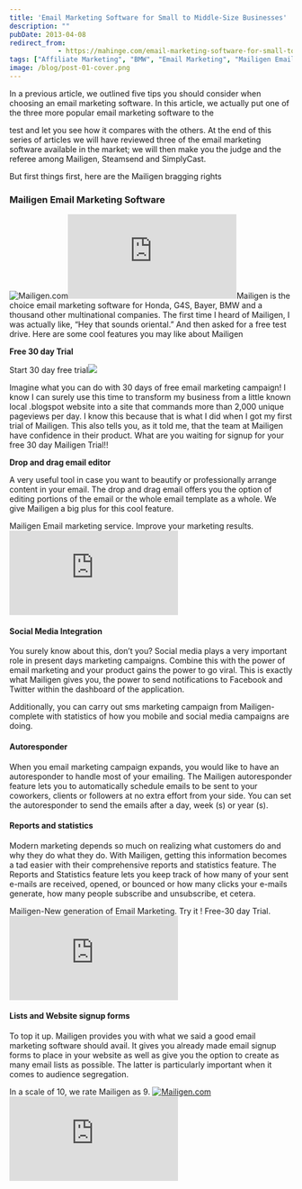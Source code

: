 ```yaml
---
title: 'Email Marketing Software for Small to Middle-Size Businesses'
description: ""
pubDate: 2013-04-08
redirect_from:
            - https://mahinge.com/email-marketing-software-for-small-to-middle-size-businesses/
tags: ["Affiliate Marketing", "BMW", "Email Marketing", "Mailigen Email", "Mailigen Free", "Mailigen New", "Mailigen Trial Drop", "Social Media Integration"]
image: /blog/post-01-cover.png
---
```

In a previous article, we outlined five tips you should consider when choosing an email marketing software. In this article, we actually put one of the three more popular email marketing software to the

<!--more-->

test and let you see how it compares with the others. At the end of this series of articles we will have reviewed three of the email marketing software available in the market; we will then make you the judge and the referee among Mailigen, Steamsend and SimplyCast.

But first things first, here are the Mailigen bragging rights

### Mailigen Email Marketing Software

![Mailigen.com](https://mahinge.com/wp-content/uploads/2013/04/2-170x195-EN.jpg "Mailigen.com")![](https://mahinge.com/wp-content/uploads/2013/04/imp.php?a_aid=financial_buddy&a_bid=c8cd41b0)Mailigen is the choice email marketing software for Honda, G4S, Bayer, BMW and a thousand other multinational companies. The first time I heard of Mailigen, I was actually like, “Hey that sounds oriental.” And then asked for a free test drive. Here are some cool features you may like about Mailigen

**Free 30 day Trial**

Start 30 day free trial![](https://mahinge.com/wp-content/uploads/2013/04/hn65uuymsqBJCKDCFHBDCKKHFHK)

Imagine what you can do with 30 days of free email marketing campaign! I know I can surely use this time to transform my business from a little known local .blogspot website into a site that commands more than 2,000 unique pageviews per day. I know this because that is what I did when I got my first trial of Mailigen. This also tells you, as it told me, that the team at Mailigen have confidence in their product. What are you waiting for signup for your free 30 day Mailigen Trial!!

**Drop and drag email editor**

A very useful tool in case you want to beautify or professionally arrange content in your email. The drop and drag email offers you the option of editing portions of the email or the whole email template as a whole. We give Mailigen a big plus for this cool feature.

Mailigen Email marketing service. Improve your marketing results. ![](https://mahinge.com/wp-content/uploads/2013/04/imp.php?a_aid=financial_buddy&a_bid=362ba592)

#### Social Media Integration

You surely know about this, don’t you? Social media plays a very important role in present days marketing campaigns. Combine this with the power of email marketing and your product gains the power to go viral. This is exactly what Mailigen gives you, the power to send notifications to Facebook and Twitter within the dashboard of the application.

Additionally, you can carry out sms marketing campaign from Mailigen-complete with statistics of how you mobile and social media campaigns are doing.

#### Autoresponder

When you email marketing campaign expands, you would like to have an autoresponder to handle most of your emailing. The Mailigen autoresponder feature lets you to automatically schedule emails to be sent to your coworkers, clients or followers at no extra effort from your side. You can set the autoresponder to send the emails after a day, week (s) or year (s).

#### Reports and statistics

Modern marketing depends so much on realizing what customers do and why they do what they do. With Mailigen, getting this information becomes a tad easier with their comprehensive reports and statistics feature. The Reports and Statistics feature lets you keep track of how many of your sent e-mails are received, opened, or bounced or how many clicks your e-mails generate, how many people subscribe and unsubscribe, et cetera.

Mailigen-New generation of Email Marketing. Try it ! Free-30 day Trial. ![](https://mahinge.com/wp-content/uploads/2013/04/imp.php?a_aid=financial_buddy&a_bid=c2e23d73)

#### Lists and Website signup forms

To top it up. Mailigen provides you with what we said a good email marketing software should avail. It gives you already made email signup forms to place in your website as well as give you the option to create as many email lists as possible. The latter is particularly important when it comes to audience segregation.

In a scale of 10, we rate Mailigen as 9. [![Mailigen.com](https://mahinge.com/wp-content/uploads/2013/04/2-584x180-EN.jpg "Mailigen.com")](https://mahinge.com/wp-content/uploads/2013/04/click.php?a_aid=financial_buddy&a_bid=b0d2f57a&desturl=http%3A%2F%2Ffinancialbizbuddy.blogspot.com%2F2013%2F04%2Femail-marketing-software-for-small-to.html)![](https://mahinge.com/wp-content/uploads/2013/04/imp.php?a_aid=financial_buddy&a_bid=b0d2f57a)
